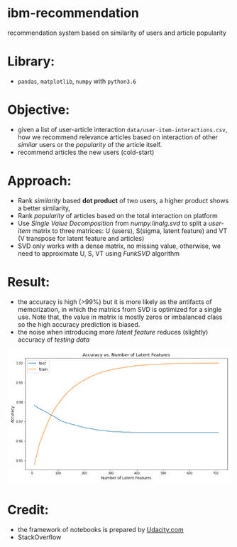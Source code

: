 # ibm-recommendation
recommendation system based on similarity of users and article popularity

# Library:

- `pandas`, `matplotlib`, `numpy` with `python3.6`

# Objective:

- given a list of user-article interaction `data/user-item-interactions.csv`, how we recommend relevance articles based on interaction of other *similar* users or the *popularity* of the article itself.
- recommend articles the new users (cold-start)

# Approach:

- Rank *similarity* based **dot product** of two users, a higher product shows a better similarity,
- Rank *popularity* of articles based on the total interaction on platform
- Use *Single Value Decomposition* from *numpy.linalg.svd* to split a *user-item* matrix to three matrices: U (users), S(sigma, latent feature) and VT (V transpose for latent feature and articles)
- SVD only works with a dense matrix, no missing value, otherwise, we need to approximate U, S, VT using *FunkSVD* algorithm 

# Result:
- the accuracy is high (>99%) but it is more likely as the antifacts of memorization, in which the matrics from SVD is optimized for a single use. Note that, the value in matrix is mostly zeros or imbalanced class so the high accuracy prediction is biased.
- the noise when introducing more *latent feature* reduces (slightly) accuracy of *testing data*
<p>
  <img src='testing.png'>
</p>

# Credit:
- the framework of notebooks is prepared by [Udacity.com](udacity.com)
- StackOverflow
